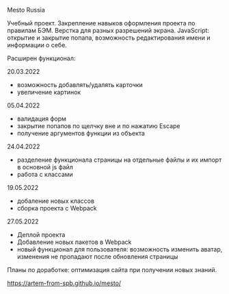 Mesto Russia

Учебный проект.
Закрепление навыков оформления проекта по правилам БЭМ.
Верстка для разных разрешений экрана.
JavaScript: открытие и закрытие попапа, возможность редактирования имени и информации о себе.

Расширен функционал:

20.03.2022 
- возможность добавлять/удалять карточки
- увеличение картинок

05.04.2022
- валидация форм
- закрытие попапов по щелчку вне и по нажатию Escape
- получение аргументов функции из объекта

24.04.2022
- разделение функционала страницы на отдельные файлы и их импорт в основной js файл
- работа с классами 

19.05.2022
- добаление новых классов
- сборка проекта с Webpack

27.05.2022
- Деплой проекта
- Добавление новых пакетов в Webpack
- новый функционал для пользователя: возможность изменить аватар, изменения не пропадают после обновления страницы

Планы по доработке: оптимизация сайта при получении новых знаний.

https://artem-from-spb.github.io/mesto/
